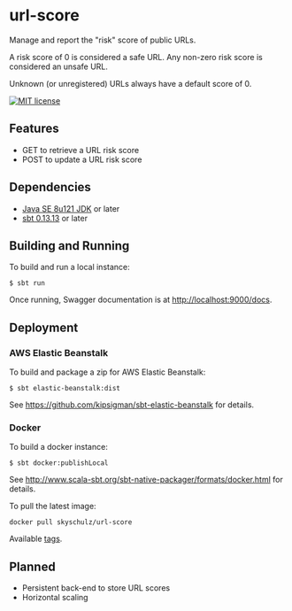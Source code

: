 # url-score
Manage and report the "risk" score of public URLs. 

A risk score of 0 is considered a safe URL. Any non-zero risk score is considered an unsafe URL.

Unknown (or unregistered) URLs always have a default score of 0.

[![MIT license](https://img.shields.io/badge/license-MIT%20License-blue.svg)](LICENSE)

## Features
* GET to retrieve a URL risk score
* POST to update a URL risk score

## Dependencies

* [Java SE 8u121 JDK](http://www.oracle.com/technetwork/java/javase/downloads/index.html) or later
* [sbt 0.13.13](http://www.scala-sbt.org) or later

## Building and Running

To build and run a local instance:

  ```$ sbt run```

Once running, Swagger documentation is at [http://localhost:9000/docs](http://localhost:9000/docs).

## Deployment

### AWS Elastic Beanstalk
To build and package a zip for AWS Elastic Beanstalk:

  ```$ sbt elastic-beanstalk:dist```
  
  See https://github.com/kipsigman/sbt-elastic-beanstalk for details.

### Docker
To build a docker instance:

```$ sbt docker:publishLocal```

See http://www.scala-sbt.org/sbt-native-packager/formats/docker.html for details.

To pull the latest image:

```docker pull skyschulz/url-score```

Available [tags](https://hub.docker.com/r/skyschulz/url-score/tags/).

## Planned
* Persistent back-end to store URL scores
* Horizontal scaling
